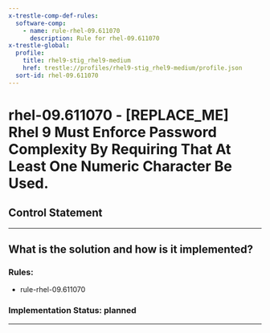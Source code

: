 ```yaml
---
x-trestle-comp-def-rules:
  software-comp:
    - name: rule-rhel-09.611070
      description: Rule for rhel-09.611070
x-trestle-global:
  profile:
    title: rhel9-stig_rhel9-medium
    href: trestle://profiles/rhel9-stig_rhel9-medium/profile.json
  sort-id: rhel-09.611070
---
```


# rhel-09.611070 - \[REPLACE_ME\] Rhel 9 Must Enforce Password Complexity By Requiring That At Least One Numeric Character Be Used.

## Control Statement

______________________________________________________________________

## What is the solution and how is it implemented?

<!-- For implementation status enter one of: implemented, partial, planned, alternative, not-applicable -->

<!-- Note that the list of rules under ### Rules: is read-only and changes will not be captured after assembly to JSON -->

<!-- Add control implementation description here for control: rhel-09.611070 -->

### Rules:

  - rule-rhel-09.611070

### Implementation Status: planned

______________________________________________________________________
